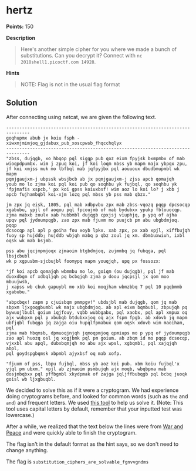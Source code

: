 # hertz

**Points:** 150

**Description**
> Here's another simple cipher for you where we made a bunch of substitutions. Can you decrypt it? Connect with `nc 2018shell1.picoctf.com 14928`.

**Hints**
> NOTE: Flag is not in the usual flag format

## Solution

After connecting using netcat, we are given the following text.

```
-------------------------------------------------------------------------------                                            
goqhupmx abub jx koiu fsph - xiwxmjmimjoq_gjdabux_pub_xoscpwsb_fhqcchqlyx                                                  
-------------------------------------------------------------------------------                                            
"zbss, dujqgb, xo hbqop pql siggp pub qoz eixm fpyjsk bxmpmbx of mab                                                       
wioqpdpumbx. wim j zpuq koi, jf koi loqm mbss yb mapm majx ybpqx zpu,                                                      
jf koi xmjss muk mo lbfbql mab jqfpyjbx pql aouuoux dbudbmupmbl wk mapm                                                    
pqmjgaujxm-j ubpssk wbsjbcb ab jx pqmjgaujxm-j zjss apcb qomajqh                                                           
youb mo lo zjma koi pql koi pub qo soqhbu yk fujbql, qo soqhbu yk                                                          
'fpjmafis xspcb,' px koi gpss koiuxbsf! wim aoz lo koi lo? j xbb j                                                         
apcb fujhambqbl koi-xjm lozq pql mbss yb pss mab qbzx."                                                                    

jm zpx jq eisk, 1805, pql mab xdbpvbu zpx mab zbss-vqozq pqqp dpcsocqp                                                     
xgabubu, ypjl of aoqou pql fpcoujmb of mab bydubxx ypukp fblouocqp.                                                        
zjma mabxb zoulx xab hubbmbl dujqgb cpxjsj viuphjq, p ypq of ajha                                                          
upqv pql jydoumpqgb, zao zpx mab fjuxm mo puujcb pm abu ubgbdmjoq. pqqp                                                    
dcsocqp apl apl p goiha fou xoyb lpkx. xab zpx, px xab xpjl, xiffbujqh                                                     
fuoy sp hujddb; hujddb wbjqh mabq p qbz zoul jq xm. dbmbuxwiuh, ixbl                                                       
oqsk wk mab bsjmb.                                                                                                         

pss abu jqcjmpmjoqx zjmaoim btgbdmjoq, zujmmbq jq fubqga, pql lbsjcbubl                                                    
wk p xgpusbm-sjcbujbl foomypq mapm youqjqh, upq px fossozx:                                                                

"jf koi apcb qomajqh wbmmbu mo lo, goiqm (ou dujqgb), pql jf mab                                                           
duoxdbgm of xdbqljqh pq bcbqjqh zjma p doou jqcpsjl jx qom moo mbuujwsb,                                                   
j xapss wb cbuk gapuybl mo xbb koi moqjham wbmzbbq 7 pql 10 pqqbmmb                                                        
xgabubu."                                                                                                                  

"abpcbqx! zapm p cjuisbqm pmmpgv!" ubdsjbl mab dujqgb, qom jq mab                                                          
sbpxm ljxgoqgbumbl wk majx ubgbdmjoq. ab apl eixm bqmbubl, zbpujqh pq                                                      
bywuojlbubl goium iqjfouy, vqbb wubbgabx, pql xaobx, pql apl xmpux oq                                                      
ajx wubpxm pql p xbubqb btdubxxjoq oq ajx fspm fpgb. ab xdovb jq mapm                                                      
ubfjqbl fubqga jq zajga oiu hupqlfpmabux qom oqsk xdovb wim maoiham, pql                                                   
zjma mab hbqmsb, dpmuoqjnjqh jqmoqpmjoq qpmiups mo p ypq of jydoumpqgb                                                     
zao apl huozq osl jq xogjbmk pql pm goium. ab zbqm id mo pqqp dcsocqp,                                                     
vjxxbl abu apql, dubxbqmjqh mo abu ajx wpsl, xgbqmbl, pql xajqjqh abpl,                                                    
pql goydspgbqmsk xbpmbl ajyxbsf oq mab xofp.                                                                               

"fjuxm of pss, lbpu fujbql, mbss yb aoz koi pub. xbm koiu fujbql'x                                                         
yjql pm ubxm," xpjl ab zjmaoim psmbujqh ajx moqb, wbqbpma mab                                                              
dosjmbqbxx pql pffbgmbl xkydpmak of zajga jqljffbubqgb pql bcbq juoqk                                                      
goisl wb ljxgbuqbl.
```

We decided to solve this as if it were a cryptogram. We had experience doing cryptograms before, and looked for common words (such as `the` and `and`) and frequent letters. We used [this tool](http://scottbryce.com/cryptograms/) to help us solve it. (Note: This tool uses capital letters by default, remember that your inputted test was lowercase.)

After a while, we realized that the text below the lines were from [War and Peace](http://pythonscraping.com/pages/warandpeace/chapter1.pdf) and were quickly able to finish the cryptogram.

The flag isn't in the default format as the hint says, so we don't need to change anything.

The flag is `substitution_ciphers_are_solvable_fgnvvgndms`
